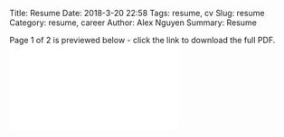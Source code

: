 Title: Resume
Date: 2018-3-20 22:58
Tags: resume, cv
Slug: resume
Category: resume, career
Author: Alex Nguyen
Summary: Resume

Page 1 of 2 is previewed below - click the link to download the full PDF.
![Click to download Alex's Resume/CV as a PDF file.]({filename}/pdfs/alexnguyen.pdf)
